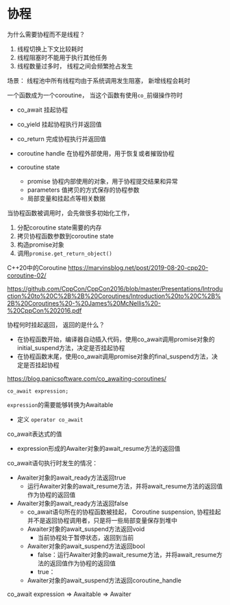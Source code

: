 

# 协程

为什么需要协程而不是线程？

1. 线程切换上下文比较耗时
2. 线程阻塞时不能用于执行其他任务
3. 线程数量过多时， 线程之间会频繁抢占发生

场景： 线程池中所有线程均由于系统调用发生阻塞， 新增线程会耗时




一个函数成为一个coroutine， 当这个函数有使用`co_`前缀操作符时
- co_await 挂起协程
- co_yield 挂起协程执行并返回值
- co_return 完成协程执行并返回值



- coroutine handle 在协程外部使用，用于恢复或者摧毁协程
- coroutine state
  - promise 协程内部使用的对象，用于协程提交结果和异常
  - parameters 值拷贝的方式保存的协程参数
  - 局部变量和挂起点等相关数据


当协程函数被调用时，会先做很多初始化工作，
1. 分配coroutine state需要的内存
2. 拷贝协程函数参数到coroutine state
3. 构造promise对象
4. 调用`promise.get_return_object()` 


C++20中的Coroutine
https://marvinsblog.net/post/2019-08-20-cpp20-coroutine-02/

https://github.com/CppCon/CppCon2016/blob/master/Presentations/Introduction%20to%20C%2B%2B%20Coroutines/Introduction%20to%20C%2B%2B%20Coroutines%20-%20James%20McNellis%20-%20CppCon%202016.pdf


协程何时挂起返回， 返回的是什么？
- 在协程函数开始，编译器自动插入代码，使用co_await调用promise对象的initial_suspend方法，决定是否挂起协程
- 在协程函数末尾，使用co_await调用promise对象的final_suspend方法，决定是否挂起协程



https://blog.panicsoftware.com/co_awaiting-coroutines/

```
co_await expression;
```
`expression`的需要能够转换为Awaitable
- 定义 `operator co_await`

co_await表达式的值
- expression形成的Awaiter对象的await_resume方法的返回值

co_await语句执行时发生的情况：
- Awaiter对象的await_ready方法返回true
  - 运行Awaiter对象的await_resume方法，并将await_resume方法的返回值作为协程的返回值
- Awaiter对象的await_ready方法返回false
  - co_await语句所在的协程函数被挂起， Coroutine suspension, 协程挂起并不是返回协程调用者，只是将一些局部变量保存到堆中
  - Awaiter对象的await_suspend方法返回void
    - 当前协程处于暂停状态，返回到当前
  - Awaiter对象的await_suspend方法返回bool
    - false：运行Awaiter对象的await_resume方法，并将await_resume方法的返回值作为协程的返回值
    - true：
  - Awaiter对象的await_suspend方法返回coroutine_handle



co_await expression => Awaitable  => Awaiter
